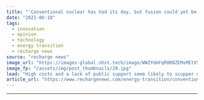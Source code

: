 ```yaml
---
title: "'Conventional nuclear has had its day, but fusion could yet be a silver bullet'"
date: "2021-06-18"
tags: 
  - innovation
  - opinion
  - technology
  - energy transition
  - recharge news
source: "recharge news"
image_url: "https://images-global.nhst.tech/image/WWZYdmFqR0RBZEMxMEtVSkZ5ZkFLM0wzY2YxRU12Q2I3b3E5RzI0MTczUT0=/nhst/binary/677dc1f3afba6e9af4877da90f217f0f"
image_fp: "/assets/img/post_thumbnails/20.jpg"
lead: "High costs and a lack of public support seem likely to scupper most new nuclear facilities, but the technology is not dead yet, writes Gerard Reid"
article_url: "https://www.rechargenews.com/energy-transition/conventional-nuclear-has-had-its-day-but-fusion-could-yet-be-a-silver-bullet/2-1-1024962"
---
```


---
